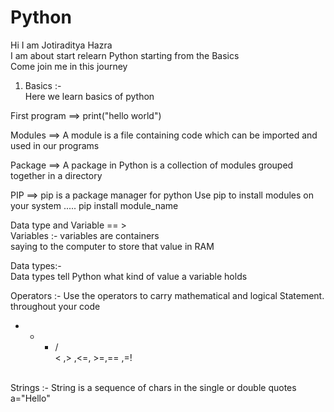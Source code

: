 # Python

Hi I am Jotiraditya Hazra <br>
I am about start relearn Python starting from the Basics <br>
Come join me in this journey 

1. Basics :- <br>
Here we learn basics of python <br>

First program ==> print("hello world") <br>

Modules ==> A module is a file containing  code which can be imported and used in our programs <br>

Package ==> A package in Python is a collection of modules grouped together in a directory <br>

PIP ==> pip is a package manager for python Use pip to install modules on your system ..... pip install module_name <br>

Data type and Variable == > <br>
Variables :- variables are containers <br>
saying to the computer to store that value in RAM <br>


Data types:- <br>
Data types tell Python what kind of value a variable holds


Operators :- Use the operators to carry mathematical and logical Statement. throughout your code <br>
+ - * / <br>
< ,> ,<=, >=,== ,=! <br>
<br>
Strings :- String is a sequence of chars in the single or double quotes <br>
a="Hello" <br>


